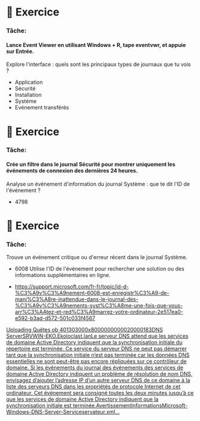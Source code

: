 # 🔬 Exercice

### Tâche:
#### Lance Event Viewer en utilisant Windows + R, tape eventvwr, et appuie sur Entrée.

Explore l'interface : quels sont les principaux types de journaux que tu vois ?

  - Application
  - Sécurité
  - Installation
  - Systéme
  - Evénement transférés

# 🔬 Exercice

### Tâche:

#### Crée un filtre dans le journal Sécurité pour montrer uniquement les événements de connexion des dernières 24 heures.

Analyse un événement d'information du journal Système : que te dit l'ID de l'événement ?

  - 4798

# 🔬 Exercice

### Tâche:

Trouve un événement critique ou d'erreur récent dans le journal Système.
  - 6008
Utilise l'ID de l'événement pour rechercher une solution ou des informations supplémentaires en ligne.

  - https://support.microsoft.com/fr-fr/topic/id-d-%C3%A9v%C3%A9nement-6008-est-enregistr%C3%A9-de-mani%C3%A8re-inattendue-dans-le-journal-des-%C3%A9v%C3%A9nements-syst%C3%A8me-une-fois-que-vous-arr%C3%AAtez-et-red%C3%A9marrez-votre-ordinateur-2e517ea0-e592-b3ad-d572-501c033f4567

[Uploading Quêtes ob<?xml version="1.0" encoding="utf-8" standalone="yes"?>
<Events><Event xmlns='http://schemas.microsoft.com/win/2004/08/events/event'><System><Provider Name='Microsoft-Windows-DNS-Server-Service' Guid='{71a551f5-c893-4849-886b-b5ec8502641e}'/><EventID>4013</EventID><Version>0</Version><Level>3</Level><Task>0</Task><Opcode>0</Opcode><Keywords>0x8000000000020000</Keywords><TimeCreated SystemTime='2025-02-19T13:25:02.6560439Z'/><EventRecordID>183</EventRecordID><Correlation/><Execution ProcessID='2868' ThreadID='3112'/><Channel>DNS Server</Channel><Computer>SRVWIN-EKO.Ekoloclast.lan</Computer><Security UserID='S-1-5-18'/></System><EventData Name='DNS_EVENT_DS_OPEN_WAIT'></EventData><RenderingInfo Culture='fr-FR'><Message>Le serveur DNS attend que les services de domaine Active Directory indiquent que la synchronisation initiale du répertoire est terminée. Ce service du serveur DNS ne peut pas démarrer tant que la synchronisation initiale n’est pas terminée car les données DNS essentielles ne sont peut-être pas encore répliquées sur ce contrôleur de domaine. Si les événements du journal des événements des services de domaine Active Directory indiquent un problème de résolution de nom DNS, envisagez d’ajouter l’adresse IP d’un autre serveur DNS de ce domaine à la liste des serveurs DNS dans les propriétés de protocole Internet de cet ordinateur. Cet événement sera consigné toutes les deux minutes jusqu’à ce que les services de domaine Active Directory indiquent que la synchronisation initiale est terminée.</Message><Level>Avertissement</Level><Task></Task><Opcode>Informations</Opcode><Channel></Channel><Provider>Microsoft-Windows-DNS-Server-Service</Provider><Keywords></Keywords></RenderingInfo></Event></Events>servateur.xml…]()
